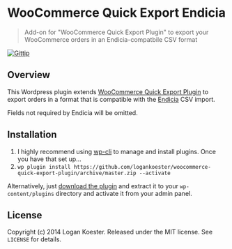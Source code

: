 # WooCommerce Quick Export Endicia

> Add-on for "WooCommerce Quick Export Plugin" to export your WooCommerce orders in an Endicia-compatbile CSV format

[![Gittip](http://img.shields.io/gittip/logankoester.png)](https://www.gittip.com/logankoester/)

## Overview

This Wordpress plugin extends [WooCommerce Quick Export Plugin](http://codecanyon.net/item/woocommerce-quick-export-plugin/6040506) to export
orders in a format that is compatible with the [Endicia](http://www.endicia.com) CSV import.

Fields not required by Endicia will be omitted.

## Installation

1. I highly recommend using [wp-cli](http://wp-cli.org) to manage and install plugins. Once you have that set up...
2. `wp plugin install https://github.com/logankoester/woocommerce-quick-export-plugin/archive/master.zip --activate`

Alternatively, just [download the plugin](https://github.com/logankoester/grunt-phonegap/archive/master.zip) and extract it to your `wp-content/plugins` directory
and activate it from your admin panel.

## License

Copyright (c) 2014 Logan Koester. Released under the MIT license. See `LICENSE` for details.
